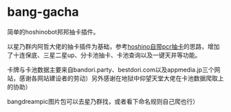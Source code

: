 # bang-gacha

简单的hoshinobot邦邦抽卡插件。

以星乃群内阿哲大佬的抽卡插件为基础，参考[hoshino自带pcr抽卡](https://github.com/Ice-Cirno/HoshinoBot/tree/master/hoshino/modules/priconne/gacha)的思路，增加了十连保底、三星二星up、分卡池抽卡、卡池查询以及一键天井等功能。

卡牌与卡池数据主要来自bandori.party、bestdori.com以及appmedia.jp三个网站，感谢各网站建设者的劳动）另外感谢在地狱中仰望天堂大佬在卡池数据爬取上的协助）

bangdreampic图片包可以去星乃群找，或者看下命名规则自己爬也行）
